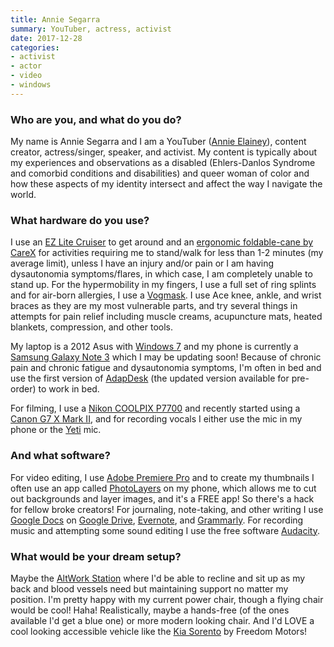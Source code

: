 ```yaml
---
title: Annie Segarra
summary: YouTuber, actress, activist
date: 2017-12-28
categories:
- activist
- actor
- video
- windows
---
```


### Who are you, and what do you do?

My name is Annie Segarra and I am a YouTuber ([Annie Elainey](https://www.youtube.com/user/theannieelainey "Annie's YouTube account.")), content creator, actress/singer, speaker, and activist. My content is typically about my experiences and observations as a disabled (Ehlers-Danlos Syndrome and comorbid conditions and disabilities) and queer woman of color and how these aspects of my identity intersect and affect the way I navigate the world. 

### What hardware do you use?

I use an [EZ Lite Cruiser][ez-lite-cruiser-deluxe-dx10] to get around and an [ergonomic foldable-cane by CareX][soft-grip-folding-cane] for activities requiring me to stand/walk for less than 1-2 minutes (my average limit), unless I have an injury and/or pain or I am having dysautonomia symptoms/flares, in which case, I am completely unable to stand up. For the hypermobility in my fingers, I use a full set of ring splints and for air-born allergies, I use a [Vogmask][n99-cv]. I use Ace knee, ankle, and wrist braces as they are my most vulnerable parts, and try several things in attempts for pain relief including muscle creams, acupuncture mats, heated blankets, compression, and other tools.

My laptop is a 2012 Asus with [Windows 7][windows-7] and my phone is currently a [Samsung Galaxy Note 3][galaxy-note-3] which I may be updating soon! Because of chronic pain and chronic fatigue and dysautonomia symptoms, I'm often in bed and use the first version of [AdapDesk][] (the updated version available for pre-order) to work in bed. 

For filming, I use a [Nikon COOLPIX P7700][coolpix-p7700] and recently started using a [Canon G7 X Mark II][powershot-g7-x-mark-ii], and for recording vocals I either use the mic in my phone or the [Yeti][] mic.

### And what software?

For video editing, I use [Adobe Premiere Pro][premiere-pro] and to create my thumbnails I often use an app called [PhotoLayers][photolayers-android] on my phone, which allows me to cut out backgrounds and layer images, and it's a FREE app! So there's a hack for fellow broke creators! For journaling, note-taking, and other writing I use [Google Docs][google-docs] on [Google Drive][google-drive], [Evernote][], and [Grammarly][]. For recording music and attempting some sound editing I use the free software [Audacity][]. 

### What would be your dream setup?

Maybe the [AltWork Station][altwork-station] where I'd be able to recline and sit up as my back and blood vessels need but maintaining support no matter my position. I'm pretty happy with my current power chair, though a flying chair would be cool! Haha! Realistically, maybe a hands-free (of the ones available I'd get a blue one) or more modern looking chair. And I'd LOVE a cool looking accessible vehicle like the [Kia Sorento][kia-sorento] by Freedom Motors!

[adapdesk]: http://web.archive.org/web/20221016193416/https://www.kickstarter.com/projects/adapdeskteam/adapdesk-the-worlds-best-portable-device-desk "A portable work desk."
[altwork-station]: https://altwork.com/ "An adjustable work station."
[audacity]: https://sourceforge.net/projects/audacity/ "An open-source, cross-platform audio editor."
[coolpix-p7700]: https://www.nikonusa.com/en/Nikon-Products/Product-Archive/Compact-Digital-Cameras/COOLPIX-P7700.html "A 12.2 megapixel camera."
[evernote]: https://evernote.com/ "Online software for capturing notes."
[ez-lite-cruiser-deluxe-dx10]: https://www.amazon.com/EZ-Lite-Cruiser-Deluxe-DX10/dp/B013ZDE9DM/ "A personal electric mobility device."
[galaxy-note-3]: https://en.wikipedia.org/wiki/Samsung_Galaxy_Note_3 "A phone/tablet."
[google-docs]: https://en.wikipedia.org/wiki/Google_Docs "A web-based office suite."
[google-drive]: https://drive.google.com/ "A cloud storage service."
[grammarly]: http://web.archive.org/web/20221227052606/https://www.grammarly.com/ "A writing and grammar service."
[kia-sorento]: https://www.freedommotors.com/wheelchair-accessible-conversions/kia-sorento-wheelchair-accessible-vehicle/ "A wheelchair-accessible car."
[n99-cv]: https://www.amazon.com/Vogmask-Vegan-Leather-LARGE-150-200/dp/B00QR2ST58/ "A face mask for protection against pollen and pollution."
[photolayers-android]: https://play.google.com/store/apps/details?id=com.handycloset.android.photolayers "An app for combining photos."
[powershot-g7-x-mark-ii]: https://www.usa.canon.com/internet/portal/us/home/products/details/cameras/point-and-shoot/advanced-cameras/powershot-g7-x-mark-ii "A 20.1 megapixel camera."
[premiere-pro]: https://en.wikipedia.org/wiki/Adobe_Premiere_Pro "A video editing suite."
[soft-grip-folding-cane]: https://www.amazon.com/Carex-Soft-Grip-Folding-Black/dp/B001AFD2Z4/ "A folding cane."
[windows-7]: https://en.wikipedia.org/wiki/Windows_7 "An operating system."
[yeti]: http://bluemic.com/yeti/ "A USB microphone."
